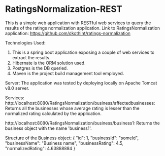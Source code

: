 # RatingsNormalization-REST
This is a simple web application with RESTful web services to query the results of the ratings normalization application. 
Link to RatingsNormalization application: https://github.com/dkothint/ratings-normalization

Technologies Used:
1. This is a spring boot application exposing a couple of web services to extract the results.
2. Hibernate is the ORM solution used.
3. Postgres is the DB queried.
4. Maven is the project build management tool employed.

Server:
The application was tested by deploying locally on Apache Tomcat v8.0 server. 

Services:
http://localhost:8080/RatingsNormalization/business/affectedbusinesses: Returns all the businesses whose average rating is lesser than the normalized rating calculated by the application. 

http://localhost:8080/RatingsNormalization/business/business1: Returns the business object with the name 'business1'. 

Structure of the Business object:
  {
        "id": 1,
        "businessId": "someId",
        "businessName": "Business name",
        "businessRating": 4.5,
        "normalizedRating": 4.63888884
    }
